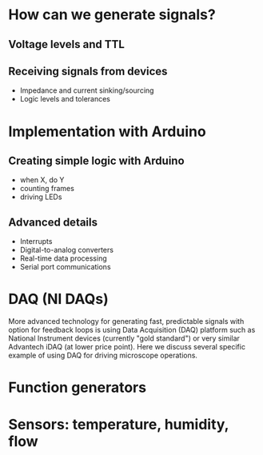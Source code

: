 # How can we generate signals?


## Voltage levels and TTL

## Receiving signals from devices
- Impedance and current sinking/sourcing
- Logic levels and tolerances


# Implementation with Arduino

## Creating simple logic with Arduino
- when X, do Y
- counting frames
- driving LEDs

## Advanced details
- Interrupts
- Digital-to-analog converters
- Real-time data processing
- Serial port communications

# DAQ (NI DAQs)

More advanced technology for generating fast, predictable signals with option for feedback loops is using Data Acquisition (DAQ) platform such as National Instrument devices (currently "gold standard") or very similar Advantech iDAQ (at lower price point). Here we discuss several specific example of using DAQ for driving microscope operations. 

# Function generators

# Sensors: temperature, humidity, flow
